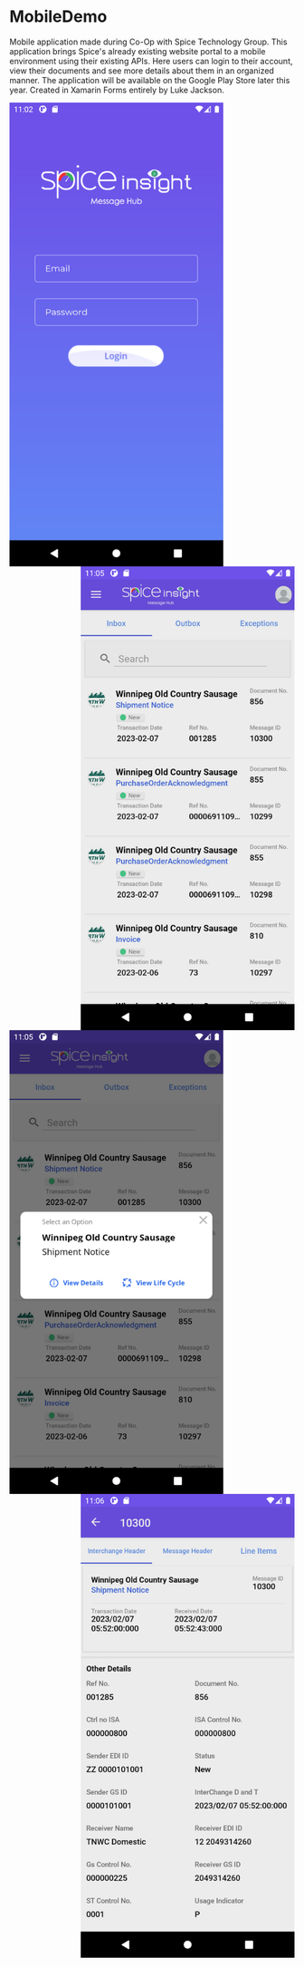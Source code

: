 # MobileDemo
Mobile application made during Co-Op with Spice Technology Group. This application brings Spice's already existing website portal to a mobile environment using their 
existing APIs. Here users can login to their account, view their documents and see more details about them in an organized manner. The application will be available on the
Google Play Store later this year. Created in Xamarin Forms entirely by Luke Jackson.

<div class="row">
  <div class="column">
    <img src="appSamples/Screenshot_1675958533.png" align="left" height="819" width="378" >
  </div>
  <div class="column">
    <img src="appSamples/Screenshot_1675958734.png" align="right" height="819" width="378" >
  </div>
</div>
<div class="row">
  <div class="column">
    <img src="appSamples/Screenshot_1675958746.png" align="left" height="819" width="378" >
  </div>
  <div class="column">
    <img src="appSamples/Screenshot_1675958763.png" align="right" height="819" width="378" >
  </div>
</div>
